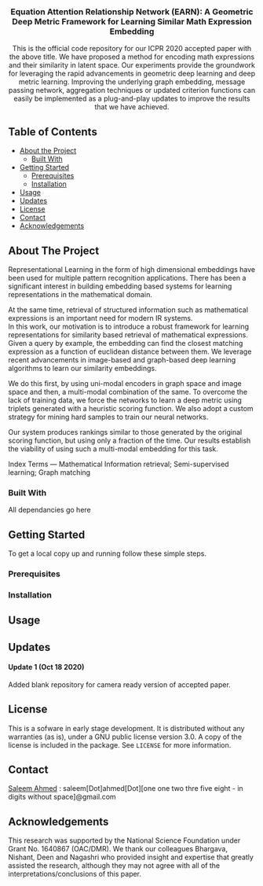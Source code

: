 <!-- PROJECT SHIELDS -->
<!--
*** I'm using markdown "reference style" links for readability.
*** Reference links are enclosed in brackets [ ] instead of parentheses ( ).
*** See the bottom of this document for the declaration of the reference variables
*** for contributors-url, forks-url, etc. This is an optional, concise syntax you may use.
*** https://www.markdownguide.org/basic-syntax/#reference-style-links
-->


  <h3 align="center">Equation Attention Relationship Network (EARN): A Geometric Deep Metric Framework for Learning Similar Math Expression Embedding</h3>

  <p align="center">
  This is the official code repository for our ICPR 2020 accepted paper with the above title. 
    We have proposed a method for encoding math expressions and  their  similarity  in  latent  space.  Our  experiments  provide the  groundwork  for  leveraging  the  rapid  advancements  in geometric deep learning and deep metric learning. Improving the  underlying  graph  embedding,  message  passing  network, aggregation  techniques  or  updated  criterion  functions  can easily be implemented as a plug-and-play updates to improve the results that we have achieved.
<!--     <br />
    <a href="https://github.com/github_username/repo_name"><strong>Explore the docs »</strong></a>
    <br />
    <br />
    <a href="https://github.com/github_username/repo_name">View Demo</a>
    ·
    <a href="https://github.com/github_username/repo_name/issues">Report Bug</a>
    ·
    <a href="https://github.com/github_username/repo_name/issues">Request Feature</a>
  </p> -->
</p>



<!-- TABLE OF CONTENTS -->
## Table of Contents

* [About the Project](#about-the-project)
  * [Built With](#built-with)
* [Getting Started](#getting-started)
  * [Prerequisites](#prerequisites)
  * [Installation](#installation)
* [Usage](#usage)
* [Updates](#updates)
* [License](#license)
* [Contact](#contact)
* [Acknowledgements](#acknowledgements)



<!-- ABOUT THE PROJECT -->
## About The Project
Representational   Learning   in   the   form   of   high dimensional  embeddings  have  been  used  for  multiple  pattern recognition applications. There has been a significant interest in building  embedding  based  systems  for  learning  representations in  the  mathematical  domain.  

At  the  same  time,  retrieval  of structured  information  such  as  mathematical  expressions  is  an important   need   for   modern   IR   systems.   
In   this   work,   our motivation   is   to   introduce   a   robust   framework   for   learning representations  for  similarity  based  retrieval  of  mathematical expressions.  Given  a  query  by  example,  the  embedding  can find  the  closest  matching  expression  as  a  function  of  euclidean distance  between  them.  We  leverage  recent  advancements  in image-based and graph-based deep learning algorithms to learn our   similarity   embeddings.   

We   do   this   first,   by   using   uni-modal  encoders  in  graph  space  and  image  space  and  then,  a multi-modal  combination  of  the  same.
To  overcome  the  lack  of training  data,  we  force  the  networks  to  learn  a  deep  metric using  triplets  generated  with  a  heuristic  scoring  function.  We also  adopt  a  custom  strategy  for  mining  hard  samples  to  train our  neural  networks.  

Our  system  produces  rankings  similar  to those  generated  by  the  original  scoring  function,  but  using  only a fraction of the time. Our results establish the viability of using such  a  multi-modal  embedding  for  this  task. 

Index   Terms — Mathematical   Information   retrieval;   Semi-supervised  learning;  Graph  matching



### Built With

All dependancies go here


<!-- GETTING STARTED -->
## Getting Started

To get a local copy up and running follow these simple steps.

### Prerequisites


### Installation


<!-- USAGE EXAMPLES -->
## Usage


<!-- ROADMAP -->
## Updates
#### Update 1 (Oct 18 2020) 
Added blank repository for camera ready version of accepted paper.


<!-- LICENSE -->
## License
This is a sofware in early stage development. It is distributed without any warranties (as is), under a GNU public license version 3.0. A copy of the license is included in the package. See `LICENSE` for more information.



<!-- CONTACT -->
## Contact

[Saleem Ahmed](https://www.linkedin.com/in/saleem4/) : saleem[Dot]ahmed[Dot][one one two thre five eight - in  digits without space]@gmail.com 


<!-- ACKNOWLEDGEMENTS -->
## Acknowledgements
This research was  supported by the National Science Foundation under Grant No. 1640867 (OAC/DMR). We thank our colleagues Bhargava, Nishant, Deen and Nagashri who provided insight and expertise that greatly assisted the research, although they may not agree with all of the interpretations/conclusions of this paper.





<!-- MARKDOWN LINKS & IMAGES -->
<!-- https://www.markdownguide.org/basic-syntax/#reference-style-links -->
[contributors-shield]: https://img.shields.io/github/contributors/github_username/repo.svg?style=flat-square
[contributors-url]: https://github.com/github_username/repo/graphs/contributors
[forks-shield]: https://img.shields.io/github/forks/github_username/repo.svg?style=flat-square
[forks-url]: https://github.com/github_username/repo/network/members
[stars-shield]: https://img.shields.io/github/stars/github_username/repo.svg?style=flat-square
[stars-url]: https://github.com/github_username/repo/stargazers
[issues-shield]: https://img.shields.io/github/issues/github_username/repo.svg?style=flat-square
[issues-url]: https://github.com/github_username/repo/issues
[license-shield]: https://img.shields.io/github/license/github_username/repo.svg?style=flat-square
[license-url]: https://github.com/github_username/repo/blob/master/LICENSE.txt
[linkedin-shield]: https://img.shields.io/badge/-LinkedIn-black.svg?style=flat-square&logo=linkedin&colorB=555
[linkedin-url]: https://linkedin.com/in/github_username
[product-screenshot]: images/screenshot.png
